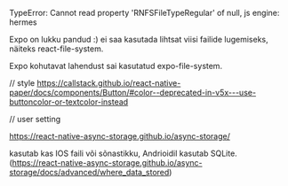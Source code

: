 TypeError: Cannot read property 'RNFSFileTypeRegular' of null, js engine: hermes

Expo on lukku pandud :) ei saa kasutada lihtsat viisi failide lugemiseks, näiteks react-file-system.

Expo kohutavat lahendust sai kasutatud expo-file-system.

// style
https://callstack.github.io/react-native-paper/docs/components/Button/#color--deprecated-in-v5x---use-buttoncolor-or-textcolor-instead

// user setting

https://react-native-async-storage.github.io/async-storage/

kasutab kas IOS faili või sõnastikku, Andrioidil kasutab SQLite. (https://react-native-async-storage.github.io/async-storage/docs/advanced/where_data_stored)
